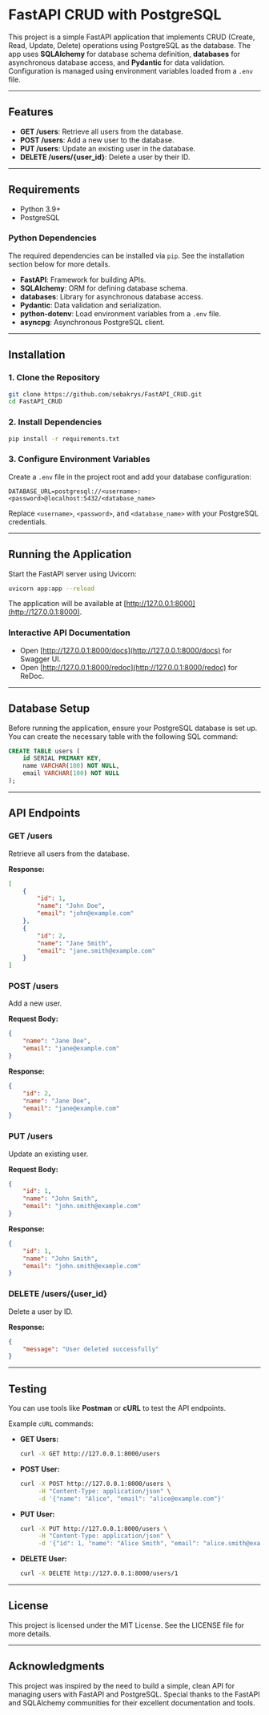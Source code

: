 # FastAPI CRUD with PostgreSQL

This project is a simple FastAPI application that implements CRUD (Create, Read, Update, Delete) operations using PostgreSQL as the database. The app uses **SQLAlchemy** for database schema definition, **databases** for asynchronous database access, and **Pydantic** for data validation. Configuration is managed using environment variables loaded from a `.env` file.

---

## Features

- **GET /users**: Retrieve all users from the database.
- **POST /users**: Add a new user to the database.
- **PUT /users**: Update an existing user in the database.
- **DELETE /users/{user_id}**: Delete a user by their ID.

---

## Requirements

- Python 3.9+
- PostgreSQL

### Python Dependencies

The required dependencies can be installed via `pip`. See the installation section below for more details.

- **FastAPI**: Framework for building APIs.
- **SQLAlchemy**: ORM for defining database schema.
- **databases**: Library for asynchronous database access.
- **Pydantic**: Data validation and serialization.
- **python-dotenv**: Load environment variables from a `.env` file.
- **asyncpg**: Asynchronous PostgreSQL client.

---

## Installation

### 1. Clone the Repository
```bash
git clone https://github.com/sebakrys/FastAPI_CRUD.git
cd FastAPI_CRUD
```

### 2. Install Dependencies
```bash
pip install -r requirements.txt
```

### 3. Configure Environment Variables
Create a `.env` file in the project root and add your database configuration:

```
DATABASE_URL=postgresql://<username>:<password>@localhost:5432/<database_name>
```
Replace `<username>`, `<password>`, and `<database_name>` with your PostgreSQL credentials.

---

## Running the Application

Start the FastAPI server using Uvicorn:
```bash
uvicorn app:app --reload
```

The application will be available at [http://127.0.0.1:8000](http://127.0.0.1:8000).

### Interactive API Documentation
- Open [http://127.0.0.1:8000/docs](http://127.0.0.1:8000/docs) for Swagger UI.
- Open [http://127.0.0.1:8000/redoc](http://127.0.0.1:8000/redoc) for ReDoc.

---

## Database Setup

Before running the application, ensure your PostgreSQL database is set up. You can create the necessary table with the following SQL command:

```sql
CREATE TABLE users (
    id SERIAL PRIMARY KEY,
    name VARCHAR(100) NOT NULL,
    email VARCHAR(100) NOT NULL
);
```

---

## API Endpoints

### **GET /users**
Retrieve all users from the database.

**Response:**
```json
[
    {
        "id": 1,
        "name": "John Doe",
        "email": "john@example.com"
    },
    {
        "id": 2,
        "name": "Jane Smith",
        "email": "jane.smith@example.com"
    }
]
```

### **POST /users**
Add a new user.

**Request Body:**
```json
{
    "name": "Jane Doe",
    "email": "jane@example.com"
}
```

**Response:**
```json
{
    "id": 2,
    "name": "Jane Doe",
    "email": "jane@example.com"
}
```

### **PUT /users**
Update an existing user.

**Request Body:**
```json
{
    "id": 1,
    "name": "John Smith",
    "email": "john.smith@example.com"
}
```

**Response:**
```json
{
    "id": 1,
    "name": "John Smith",
    "email": "john.smith@example.com"
}
```

### **DELETE /users/{user_id}**
Delete a user by ID.

**Response:**
```json
{
    "message": "User deleted successfully"
}
```

---

## Testing

You can use tools like **Postman** or **cURL** to test the API endpoints.

Example `cURL` commands:

- **GET Users:**
  ```bash
  curl -X GET http://127.0.0.1:8000/users
  ```

- **POST User:**
  ```bash
  curl -X POST http://127.0.0.1:8000/users \
       -H "Content-Type: application/json" \
       -d '{"name": "Alice", "email": "alice@example.com"}'
  ```

- **PUT User:**
  ```bash
  curl -X PUT http://127.0.0.1:8000/users \
       -H "Content-Type: application/json" \
       -d '{"id": 1, "name": "Alice Smith", "email": "alice.smith@example.com"}'
  ```

- **DELETE User:**
  ```bash
  curl -X DELETE http://127.0.0.1:8000/users/1
  ```

---

## License

This project is licensed under the MIT License. See the LICENSE file for more details.

---

## Acknowledgments

This project was inspired by the need to build a simple, clean API for managing users with FastAPI and PostgreSQL. Special thanks to the FastAPI and SQLAlchemy communities for their excellent documentation and tools.

